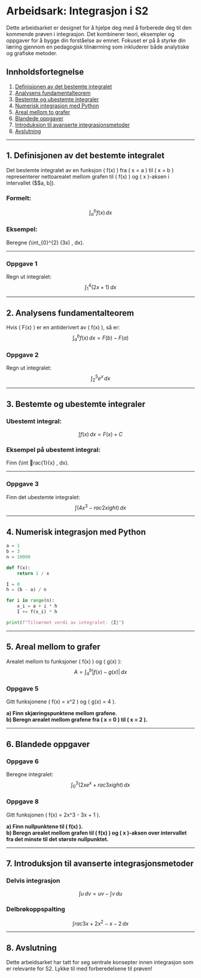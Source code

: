 
# Arbeidsark: Integrasjon i S2

Dette arbeidsarket er designet for å hjelpe deg med å forberede deg til den kommende prøven i integrasjon. Det kombinerer teori, eksempler og oppgaver for å bygge din forståelse av emnet. Fokuset er på å styrke din læring gjennom en pedagogisk tilnærming som inkluderer både analytiske og grafiske metoder.

## Innholdsfortegnelse

1. [Definisjonen av det bestemte integralet](#1-definisjonen-av-det-bestemte-integralet)
2. [Analysens fundamentalteorem](#2-analysens-fundamentalteorem)
3. [Bestemte og ubestemte integraler](#3-bestemte-og-ubestemte-integraler)
4. [Numerisk integrasjon med Python](#4-numerisk-integrasjon-med-python)
5. [Areal mellom to grafer](#5-areal-mellom-to-grafer)
6. [Blandede oppgaver](#6-blandede-oppgaver)
7. [Introduksjon til avanserte integrasjonsmetoder](#7-introduksjon-til-avanserte-integrasjonsmetoder)
8. [Avslutning](#8-avslutning)

---

## 1. Definisjonen av det bestemte integralet

Det bestemte integralet av en funksjon \( f(x) \) fra \( x = a \) til \( x = b \) representerer nettoarealet mellom grafen til \( f(x) \) og \( x \)-aksen i intervallet \($$a, b]\).

### Formelt:

$$\int_{a}^{b} f(x) \, dx$$

### Eksempel:
Beregne \(\int_{0}^{2} (3x) \, dx\).

---

### Oppgave 1
Regn ut integralet:
$$\int_{1}^{4} (2x + 1) \, dx$$

---

## 2. Analysens fundamentalteorem

Hvis \( F(x) \) er en antiderivert av \( f(x) \), så er:
$$\int_{a}^{b} f(x) \, dx = F(b) - F(a)$$

### Oppgave 2
Regn ut integralet:
$$\int_{2}^{5} e^x \, dx$$

---

## 3. Bestemte og ubestemte integraler

### Ubestemt integral:
$$\int f(x) \, dx = F(x) + C$$

### Eksempel på ubestemt integral:
Finn \(\int rac{1}{x} \, dx\).

---

### Oppgave 3
Finn det ubestemte integralet:
$$\int \left(4x^3 - rac{2}{x}
ight) \, dx$$

---

## 4. Numerisk integrasjon med Python

```python
a = 1
b = 3
n = 10000

def f(x):
    return 1 / x

I = 0
h = (b - a) / n

for i in range(n):
    x_i = a + i * h
    I += f(x_i) * h

print(f"Tilnærmet verdi av integralet: {I}")
```

---

## 5. Areal mellom to grafer
Arealet mellom to funksjoner \( f(x) \) og \( g(x) \):
$$ A = \int_{a}^{b} |f(x) - g(x)| \, dx $$

### Oppgave 5
Gitt funksjonene \( f(x) = x^2 \) og \( g(x) = 4 \).

**a) Finn skjæringspunktene mellom grafene.**  
**b) Beregn arealet mellom grafene fra \( x = 0 \) til \( x = 2 \).**

---

## 6. Blandede oppgaver

### Oppgave 6
Beregne integralet:
$$\int_{0}^{3} \left(2x e^{x} + rac{3}{x}
ight) \, dx$$

### Oppgave 8
Gitt funksjonen \( f(x) = 2x^3 - 3x + 1 \).

**a) Finn nullpunktene til \( f(x) \).**  
**b) Beregn arealet mellom grafen til \( f(x) \) og \( x \)-aksen over intervallet fra det minste til det største nullpunktet.**

---

## 7. Introduksjon til avanserte integrasjonsmetoder

### Delvis integrasjon
$$\int u \, dv = uv - \int v \, du$$

### Delbrøkoppspalting
$$\int rac{3x + 2}{x^2 - x - 2} \, dx$$

---

## 8. Avslutning
Dette arbeidsarket har tatt for seg sentrale konsepter innen integrasjon som er relevante for S2. Lykke til med forberedelsene til prøven!

